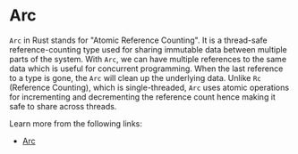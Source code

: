 # Arc

`Arc` in Rust stands for "Atomic Reference Counting". It is a thread-safe reference-counting type used for sharing immutable data between multiple parts of the system. With `Arc`, we can have multiple references to the same data which is useful for concurrent programming. When the last reference to a type is gone, the `Arc` will clean up the underlying data. Unlike `Rc` (Reference Counting), which is single-threaded, `Arc` uses atomic operations for incrementing and decrementing the reference count hence making it safe to share across threads.

Learn more from the following links:

- [Arc](https://doc.rust-lang.org/rust-by-example/std/arc.html)